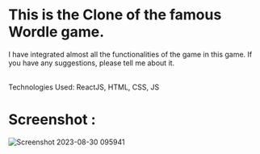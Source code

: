 # This is the Clone of the famous Wordle game.
I have integrated almost all the functionalities of the game in this game.
If you have any suggestions, please tell me about it.<br/><br/>

Technologies Used: ReactJS, HTML, CSS, JS

# Screenshot : 

![Screenshot 2023-08-30 095941](https://github.com/pratikthakur2003/Wordle-Clone/assets/97373696/2a44a9d0-394d-4549-ae2d-d6717a97c677)


